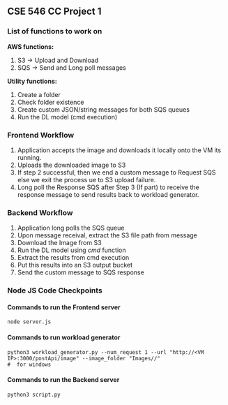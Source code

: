 ## CSE 546 CC Project 1

### List of functions to work on
**AWS functions:**

1. S3 -> Upload and Download 
2. SQS -> Send and Long poll messages

**Utility functions:** 
1. Create a folder
2. Check folder existence
3. Create custom JSON/string messages for both SQS queues
4. Run the DL model (cmd execution)


### Frontend Workflow
1. Application accepts the image and downloads it locally onto the VM its running. 
2. Uploads the downloaded image to S3 
3. If step 2 successful, then we end a custom message to Request SQS else we exit the process ue to S3 upload failure.
4. Long poll the Response SQS after Step 3 (If part) to receive the response message to send results back to workload generator.


### Backend Workflow
1. Application long polls the SQS queue 
2. Upon message receival, extract the S3 file path from message
3. Download the Image from S3
4. Run the DL model using _cmd_ function
5. Extract the results from cmd execution
6. Put this results into an S3 output bucket
7. Send the custom message to SQS response
 

### Node JS Code Checkpoints
#### Commands to run the Frontend server
```
node server.js
```
#### Commands to run workload generator
```
python3 workload_generator.py --num_request 1 --url "http://<VM IP>:3000/postApi/image" --image_folder "Images//" 
#  for windows 
```

#### Commands to run the Backend server
```
python3 script.py
``` 
